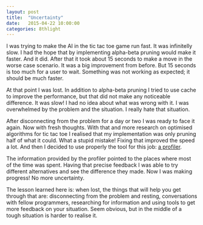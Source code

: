 ```yaml
---
layout: post
title:  "Uncertainty"
date:   2015-04-22 10:00:00
categories: 8thlight
---
```

I was trying to make the AI in the tic tac toe game run fast. It was infinitelly slow. I had the hope that by implementing alpha-beta pruning would make it faster. And it did. After that it took about 15 seconds to make a move in the worse case scenario. It was a big improvement from before. But 15 seconds is too much for a user to wait. Something was not working as expected; it should be much faster.

At that point I was lost. In addition to alpha-beta pruning I tried to use cache to improve the performance, but that did not make any noticeable difference. It was slow! I had no idea about what was wrong with it. I was overwhelmed by the problem and the situation. I really hate that situation.

After disconnecting from the problem for a day or two I was ready to face it again. Now with fresh thoughts. With that and more research on optimised algorithms for tic tac toe I realised that my implementation was only pruning half of what it could. What a stupid mistake! Fixing that improved the speed a lot. And then I decided to use properly the tool for this job: [a profiler][prof].

[prof]: https://github.com/ruby-prof/ruby-prof

The information provided by the profiler pointed to the places where most of the time was spent. Having that precise feedback I was able to try different alternatives and see the difference they made. Now I was making progress! No more uncertainty.

The lesson learned here is: when lost, the things that will help you get through that are: disconnecting from the problem and resting, conversations with fellow programmers, researching for information and using tools to get more feedback on your situation. Seem obvious, but in the middle of a tough situation is harder to realise it.
